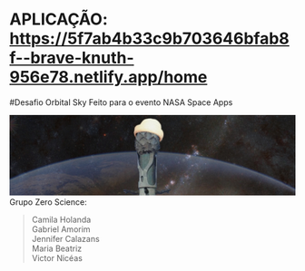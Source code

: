 # APLICAÇÃO: <a>https://5f7ab4b33c9b703646bfab8f--brave-knuth-956e78.netlify.app/home</a>


#Desafio Orbital Sky
Feito para o evento NASA Space Apps


![alt text](https://github.com/Mirajenni/orbital-sky-challenge/blob/master/teamLogo.jpg?raw=true)
Grupo Zero Science:
>Camila Holanda\
Gabriel Amorim\
Jennifer Calazans\
Maria Beatriz\
Victor Nicéas
